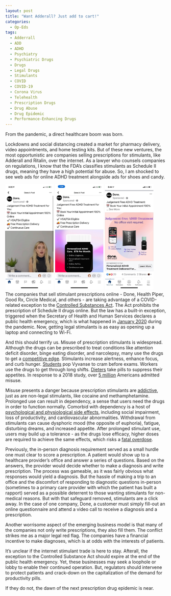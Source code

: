 ```yaml
---
layout: post
title: "Want Adderall? Just add to cart!"
categories:
  - Op-Eds
tags:
  - Adderrall
  - ADD
  - ADHD
  - Psychiatry
  - Psychiatric Drugs
  - Drugs
  - Legal Drugs
  - Stimulants
  - COVID
  - COVID-19
  - Corona Virus
  - Telehealth
  - Prescription Drugs
  - Drug Abuse
  - Drug Epidemic
  - Performance-Enhancing Drugs
---
```


From the pandemic, a direct healthcare boom was born.  

Lockdowns and social distancing created a market for pharmacy delivery, video appointments, and home testing kits.  But of these new ventures, the most opportunistic are companies selling prescriptions for stimulants, like Adderall and Ritalin, over the internet.  As a lawyer who counsels companies on regulations, I know that the FDA’s classifies stimulants as Schedule II drugs, meaning they have a high potential for abuse.  So, I am shocked to see web ads for online ADHD treatment alongside ads for shoes and candy.  

<img src="/assets/images/add1.jpg" style="float: left; width: 30%; margin-right: 1%; margin-bottom: 0.5em;">
<img src="/assets/images/add2.jpg" style="float: left; width: 30%; margin-right: 1%; margin-bottom: 0.5em;">
<img src="/assets/images/add3.jpg" style="float: left; width: 30%; margin-right: 1%; margin-bottom: 0.5em;">
<p style="clear: both;">

</p>

The companies that sell stimulant prescriptions online - Done, Health Piper, Good Rx, Circle Medical, and others - are taking advantage of a COVID-related exception to the [Controlled Substances Act](https://www.deadiversion.usdoj.gov/21cfr/21usc/829.htm). The Act prohibits the prescription of Schedule II drugs online.  But the law has a built-in exception, triggered when the Secretary of Health and Human Services declares a public health emergency, which is what happened in [January 2020](https://www.hhs.gov/about/news/2020/01/31/secretary-azar-declares-public-health-emergency-us-2019-novel-coronavirus.html) during the pandemic.  Now, getting legal stimulants is as easy as opening up a laptop and connecting to Wi-Fi.  

And this should terrify us.  Misuse of prescription stimulants is widespread.  Although the drugs can be prescribed to treat conditions like attention deficit disorder, binge eating disorder, and narcolepsy, many use the drugs to get a [competitive edge](https://www.nytimes.com/roomfordebate/2015/04/21/using-adderall-to-get-ahead-not-to-fight-adhd/the-use-of-workplace-productivity-drugs-is-the-probable-future).  Stimulants increase alertness, enhance focus, and curb hunger.  [Students](https://www.frontiersin.org/articles/10.3389/fnins.2013.00198/full) pop Vyvanse to cram before exams.  Workers use the drugs to get through long shifts.  [Dieters](https://www.bbc.com/news/entertainment-arts-55679233) take pills to suppress their appetites.  In response to a 2018 study, over [5 million](https://ajp.psychiatryonline.org/doi/full/10.1176/appi.ajp.2018.17091048) Americans admitted misuse.

Misuse presents a danger because prescription stimulants are [addictive](https://www.addictioncenter.com/stimulants/adderall/), just as are non-legal stimulants, like cocaine and methamphetamine.  Prolonged use can result in dependency, a sense that users need the drugs in order to function normally.  Comorbid with dependency is a host of [psychological and physiological side effects](https://www.fda.gov/media/143403/download), including social impairment, loss of productivity, and cardiovascular abnormalities.  Withdrawal from stimulants can cause dysphoric mood (the opposite of euphoria), fatigue, disturbing dreams, and increased appetite.  After prolonged stimulant use, users may build up a tolerance - as the drugs lose efficacy, higher doses are required to achieve the same effects, which risks a [fatal overdose](https://www.dea.gov/sites/default/files/2020-06/Stimulants-2020.pdf).  

Previously, the in-person diagnosis requirement served as a small hurdle one must clear to score a prescription.  A patient would show up to a healthcare provider’s office and answer a series of questions.  Based on the answers, the provider would decide whether to make a diagnosis and write prescription.  The process was gameable, as it was fairly obvious what responses would yield a diagnosis.  But the hassle of making a trip to an office and the discomfort of responding to diagnostic questions in-person (sometimes to a primary care provider with which the patient has built a rapport) served as a possible deterrent to those wanting stimulants for non-medical reasons.  But with that safeguard removed, stimulants are a click away.  In the case of one company, Done, a customer must simply fill-out an online questionnaire and attend a video call to receive a diagnosis and a prescription.

Another worrisome aspect of the emerging business model is that many of the companies not only write prescriptions, they also fill them.  The conflict strikes me as a major legal red flag.  The companies have a financial incentive to make diagnoses, which is at odds with the interests of patients.  

It’s unclear if the internet stimulant trade is here to stay.  Afterall, the exception to the Controlled Substance Act should expire at the end of the public health emergency.  Yet, these businesses may seek a loophole or lobby to enable their continued operation.  But, regulators should intervene to protect patients and crack-down on the capitalization of the demand for productivity pills.  

If they do not, the dawn of the next prescription drug epidemic is near.




